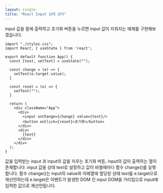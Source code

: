 ```yaml
---
layout: single
title: "React Input 상태 관리"
---
```


input 값을 밑에 출력하고 초기화 버튼을 누르면 input 값이 지워지는 예제를 구현해보겠습니다.

    import "./styles.css";
    import React, { useState } from 'react';
    
    export default function App() {
      const [text, setText] = useState("");
      
      const change = (e) => {
        setText(e.target.value);
      }
    
      const reset = (e) => {
        setText("");
      }
    
      return (
        <div className="App">
          <div>
            <input onChange={change} value={text}/>
            <button onClick={reset}>초기화</button>
          </div>
          <div>
            {text}
          </div>
        </div>
      );
    }
    
값을 입력받는 input 과 input의 값을 지우는 초기화 버튼, input의 값이 출력하는 열이 존재합니다.  input 값을 상태 text로 설정하고 값이 바뀔때마다 함수 change()를 실행합니다.
함수 change()는 input의 value와 아래열에 할당된 상태 text를 e.target으로 재선언하는데
e.target은 이벤트가 발생한 DOM 인 input DOM을 가리킴으로 input에 입력한 값으로 재선언됩니다.
